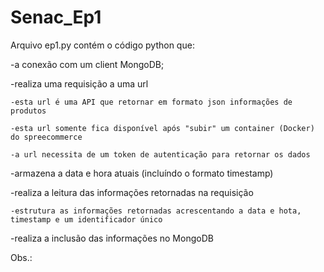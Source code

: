 # Senac_Ep1

Arquivo ep1.py contém o código python que:

-a conexão com um client MongoDB;

-realiza uma requisição a uma url
  
    -esta url é uma API que retornar em formato json informações de produtos
  
    -esta url somente fica disponível após "subir" um container (Docker) do spreecommerce
  
    -a url necessita de um token de autenticação para retornar os dados

-armazena a data e hora atuais (incluíndo o formato timestamp)

-realiza a leitura das informações retornadas na requisição
  
    -estrutura as informações retornadas acrescentando a data e hota, timestamp e um identificador único

-realiza a inclusão das informações no MongoDB


Obs.: 
